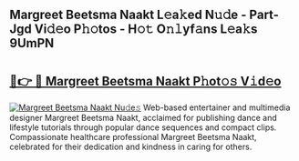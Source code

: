 ## Margreet Beetsma Naakt L𝚎a𝚔ed N𝚞𝚍e - Part-Jgd Vi𝚍𝚎o P𝚑𝚘tos - H𝚘𝚝 O𝚗𝚕yf𝚊ns L𝚎a𝚔s 9UmPN

# <h2><a href="http://kfafjj.oniu.top/?m=Margreet+Beetsma+Naakt">🔗👉 🔴 Margreet Beetsma Naakt P𝚑ot𝚘𝚜 V𝚒d𝚎o</a></h2>

[![Margreet Beetsma Naakt Nu𝚍e𝚜](https://i.imgur.com/0qMVB7G.gif)](http://kfafjj.oniu.top/?m=Margreet+Beetsma+Naakt)
Web-based entertainer and multimedia designer Margreet Beetsma Naakt, acclaimed for publishing dance and lifestyle tutorials through popular dance sequences and compact clips. Compassionate healthcare professional Margreet Beetsma Naakt, celebrated for their dedication and kindness in caring for others.  
